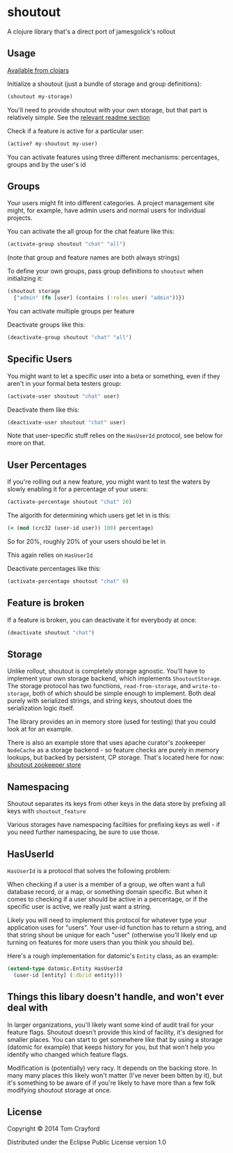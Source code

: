 # shoutout

A clojure library that's a direct port of jamesgolick's rollout

## Usage

[Available from clojars](https://clojars.org/shoutout)

Initialize a shoutout (just a bundle of storage and group definitions):

```clojure
(shoutout my-storage)
```

You'll need to provide shoutout with your own storage, but that part is relatively simple. See the [relevant readme section](https://github.com/tcrayford/shoutout#storage)

Check if a feature is active for a particular user:

```clojure
(active? my-shoutout my-user)
```

You can activate features using three different mechanisms: percentages, groups and by the user's id

## Groups

Your users might fit into different categories. A project management site
might, for example, have admin users and normal users for individual projects.

You can activate the all group for the chat feature like this:

```clojure
(activate-group shoutout "chat" "all")
```

(note that group and feature names are both always strings)

To define your own groups, pass group definitions to `shoutout` when initializing it:

```clojure
(shoutout storage
  {"admin" (fn [user] (contains (:roles user) "admin"))})
```

You can activate multiple groups per feature

Deactivate groups like this:
```clojure
(deactivate-group shoutout "chat" "all")
```

## Specific Users

You might want to let a specific user into a beta or something, even if they aren't in your formal beta testers group:

```clojure
(activate-user shoutout "chat" user)
```

Deactivate them like this:

```clojure
(deactivate-user shoutout "chat" user)
```

Note that user-specific stuff relies on the `HasUserId` protocol, see below for more on that.

## User Percentages

If you're rolling out a new feature, you might want to test the waters by slowly enabling it for a percentage of your users:

```clojure
(activate-percentage shoutout "chat" 20)
```

The algorith for determining which users get let in is this:

```clojure
(< (mod (crc32 (user-id user)) 100) percentage)
```

So for 20%, roughly 20% of your users should be let in

This again relies on `HasUserId`

Deactivate percentages like this:

```clojure
(activate-percentage shoutout "chat" 0)
```

## Feature is broken

If a feature is broken, you can deactivate it for everybody at once:

```clojure
(deactivate shoutout "chat")
```

## Storage

Unlike rollout, shoutout is completely storage agnostic. You'll have to
implement your own storage backend, which implements `ShoutoutStorage`. The
storage protocol has two functions, `read-from-storage`, and
`write-to-storage`, both of which should be simple enough to implement. Both
deal purely with serialized strings, and string keys, shoutout does the
serialization logic itself.

The library provides an in memory store (used for testing) that you could look
at for an example.

 There is also an example store that uses apache curator's zookeeper
`NodeCache` as a storage backend - so feature checks are purely in memory
lookups, but backed by persistent, CP storage. That's located here for now:
[shoutout zookeeper store](https://github.com/tcrayford/shoutout/blob/master/examples/zookeeper_store.clj)

## Namespacing

Shoutout separates its keys from other keys in the data store by prefixing all keys with `shoutout_feature`

Various storages have namespacing faciltiies for prefixing keys as well - if you need further namespacing, be sure to use those.

## HasUserId

`HasUserId` is a protocol that solves the following problem:

When checking if a user is a member of a group, we often want a full database
record, or a map, or something domain specific. But when it comes to checking
if a user should be active in a percentage, or if the specific user is active,
we really just want a string.

Likely you will need to implement this protocol for whatever type your
application uses for "users". Your user-id function has to return a string, and
that string shout be unique for each "user" (otherwise you'll likely end up
turning on features for more users than you think you should be).

Here's a rough implementation for datomic's `Entity` class, as an example:

```clojure
(extend-type datomic.Entity HasUserId
  (user-id [entity] (:db/id entity)))
```

## Things this libary doesn't handle, and won't ever deal with

In larger organizations, you'll likely want some kind of audit trail for your
feature flags. Shoutout doesn't provide this kind of facility, it's designed
for smaller places. You can start to get somewhere like that by using a storage
(datomic for example) that keeps history for you, but that won't help you
identify who changed which feature flags.

Modification is (potentially) very racy. It depends on the backing store. In
many many places this likely won't matter (I've never been bitten by it), but
it's something to be aware of if you're likely to have more than a few folk
modifying shoutout storage at once.

## License

Copyright © 2014 Tom Crayford

Distributed under the Eclipse Public License version 1.0

